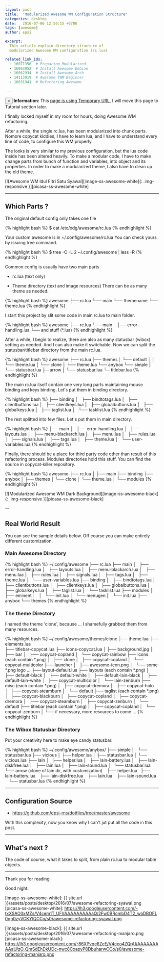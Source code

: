 ```yaml
---
layout: post
title:  "Modularized Awesome WM Configuration Structure"
categories: desktop
date:   2016-07-06 12:50:15 +0700
tags: [awesome]
author: epsi

excerpt:
  This article explain directory structure of 
  modularized Awesome WM configuration (rc.lua)

related_link_ids:
  - 16071350  # Preparing Modularized
  - 16063052  # Install Awesome Debian
  - 16062934  # Install Awesome Arch
  - 14113019  # Awesome TWM Beginner
  - 16031941  # Refactoring Awesome

---
```


<div class="alert alert-dismissible alert-info">
  <button type="button" class="close" data-dismiss="alert">&times;</button>
  <strong>Information:</strong> This <a href="#" class="alert-link">page is using Temporary URL</a>,
  I will move this page to Tutorial section later.
</div>

I finally locked myself in my room for hours, doing Awesome WM refactoring.

After a while, the single rc.lua, has been modularized into chunk parts.
Nomore copycat kiddies, I have to learn lua,
and I have to understand every line of code, to configure this WM properly.

The looks is very similar to my previous configuration,
but the lua code inside has been altered heavily.
To make a modular code, I have to make change parts
from bunch of function and variables, into object and its properties.
In order to make a modularized theme, I also have to clean up the old theme.

[![Awesome WM Idul Fitri Satu Syawal][image-ss-awesome-white]{: .img-responsive }][picasa-ss-awesome-white]

-- -- --

## Which Parts ?

The original default config only takes one file

{% highlight bash %}
$ cat /etc/xdg/awesome/rc.lua
{% endhighlight %}

Your custom awesome is in ~/.config/awesome/rc.lua
You can check yours by issuing tree command.

{% highlight bash %}
$ tree -C -L 2 ~/.config/awesome | less -R
{% endhighlight %}

Common config is usually have two main parts

* rc.lua (text only)

* Theme directory (text and image resources)
  There can be as many theme as needed.
  
{% highlight bash %}
awesome
├── rc.lua
└── main
    └── themename
        └── theme.lua
{% endhighlight %}  

I start this project by slit some code in main rc.lua to main folder.

{% highlight bash %}
awesome
├── rc.lua
└── main
    ├── error-handling.lua
    └── and stuff (*.lua)
{% endhighlight %}



After a while, I begin to realize,
there are also as many statusbar (wibox) setting as needed.
And I can also make it switchable.
Now we can split the statusbar/titlebar directory from the main rc.lua.

{% highlight bash %}
awesome
├── rc.lua
├── themes
│   └── default
│   │   └── theme.lua
│   └── clone
│       └── theme.lua
└── anybox
    └── simple
    │   └── statusbar.lua
    ├─ arrow
    │   └── statusbar.lua
    └─ titlebar.lua
{% endhighlight %}

The main rc.lua itself contain one very long parts
maintaining mouse binding and keys binding.
Let's put them in binding directory.

{% highlight bash %}
├── binding
│   ├── bindtotags.lua
│   ├── clientbuttons.lua
│   ├── clientkeys.lua
│   ├── globalbuttons.lua
│   ├── globalkeys.lua
│   ├── taglist.lua
│   └── tasklist.lua
{% endhighlight %}

The rest splitted into few files.
Let's put them in main directory.

{% highlight bash %}
├── main
│   ├── error-handling.lua
│   ├── layouts.lua
│   ├── menu-blackarch.lua
│   ├── menu.lua
│   ├── rules.lua
│   ├── signals.lua
│   ├── tags.lua
│   ├── theme.lua
│   └── user-variables.lua
{% endhighlight %}

Finally, there should be a place for third party code
other than result of this refactoring process.
Modules directories hold this stuff.
You can find the source in copycat-killer repository.

{% highlight bash %}
awesome
├── rc.lua
│
├── main
├── binding
├── anybox
│
├── themes
│   └── clone
│       └── theme.lua
│
└── modules
{% endhighlight %}

[![Modularized Awesome WM Dark Background][image-ss-awesome-black]{: .img-responsive }][picasa-ss-awesome-black]

--

## Real World Result

You can see the sample details below.
Off course you can make entirely different customization.

### Main Awesome Directory

{% highlight bash %}
~/.config/awesome
├── rc.lua
├── main
│   ├── error-handling.lua
│   ├── layouts.lua
│   ├── menu-blackarch.lua
│   ├── menu.lua
│   ├── rules.lua
│   ├── signals.lua
│   ├── tags.lua
│   ├── theme.lua
│   └── user-variables.lua
├── binding
│   ├── bindtotags.lua
│   ├── clientbuttons.lua
│   ├── clientkeys.lua
│   ├── globalbuttons.lua
│   ├── globalkeys.lua
│   ├── taglist.lua
│   └── tasklist.lua
├── modules
│   ├── eminent
│   │   └── init.lua
│   └── menugen
│       └── init.lua
├── anybox
└── themes
{% endhighlight %}

### The theme Directory

I named the theme 'clone', because ...
I shamefully grabbed them from many resources.

{% highlight bash %}
~/.config/awesome/themes/clone
├── theme.lua
├── elements.lua    
├── titlebar-copycat.lua
├── icons-copycat.lua
│
├── background.jpg
│
├── bar
│   ├── copycat-copland
│   └── copycat-rainbow
├── icons     (each contain *.png)
│   ├── clone
│   ├── copycat-copland
│   └── copycat-multicolor
├── launcher
│   ├── awesome-icon.png
│   └── some *.png logo ...
├── layout-default.lua
├── layouts     (each contain *.png)
│   ├── default-black
│   ├── default-white
│   ├── default-lain-black
│   ├── default-lain-white
│   ├── copycat-multicolor
│   └── lain-zenburn
├── misc        (each contain *.png)
│   ├── copycat-dremora
│   ├── copycat-holo
│   ├── copycat-steamburn
│   └── default
├── taglist     (each contain *.png)
│   ├── copycat-blackburn
│   ├── copycat-copland
│   ├── copycat-dremora
│   ├── copycat-steamburn
│   ├── copycat-zenburn
│   └── default
├── titlebar    (each contain *.png)
│   ├── copycat-copland
│   └── copycat-zenburn
│
└── if necessary, more resources to come ...
{% endhighlight %}

### The Wibox Statusbar Directory

Put your creativity here to make eye candy statusbar.

{% highlight bash %}
~/.config/awesome/anybox/
├── simple
│   └── statusbar.lua
├── vicious
│   ├── helper.lua
│   ├── statusbar.lua
│   └── vicious.lua
├── lain
│   ├── helper.lua
│   ├── lain-battery.lua
│   ├── lain-diskfree.lua
│   ├── lain.lua
│   ├── lain-sound.lua
│   └── statusbar.lua
└── arrow (clone of lain dir, with customization)
    ├── helper.lua
    ├── lain-battery.lua
    ├── lain-diskfree.lua
    ├── lain.lua
    ├── lain-sound.lua
    └── statusbar.lua
{% endhighlight %}

-- -- --

## Configuration Source

* <https://github.com/epsi-rns/dotfiles/tree/master/awesome>

With this complexity, now you know why
I can't jut put all the code in this post.

-- -- --

## What's next ?

The code of course, what it takes to split, 
from plain rc.lua to modular table objects.

-- -- --

Thank you for reading

Good night.


[//]: <> ( -- -- -- links below -- -- -- )

[image-ss-awesome-white]: {{ site.url }}/assets/posts/desktop/2016/07/awesome-refactoring-syawal.png
[picasa-ss-awesome-white]: https://lh3.googleusercontent.com/-txXSAO0xMZs/V4cem1T_UFI/AAAAAAAAAaQ/2Fw0BRcmbD4T2_woDBOFL0qn0zyVCKYlQCCo/s0/awesome-refactoring-syawal.png

[image-ss-awesome-black]: {{ site.url }}/assets/posts/desktop/2016/07/awesome-refactoring-manjaro.png
[picasa-ss-awesome-black]: https://lh3.googleusercontent.com/-86XPvqe8ZeE/V4ceo4ZQrAI/AAAAAAAAAaU/zO_QmSdEhDkUDc-nwc8CxapyP8DbuharwCCo/s0/awesome-refactoring-manjaro.png
